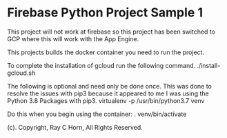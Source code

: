 # Firebase Python Project Sample 1

This project will not work at firebase so this project has been switched to GCP where this will work with the App Engine.

This projects builds the docker container you need to run the project.

To complete the installation of gcloud run the following command.
./install-gcloud.sh

The following is optional and need only be done once.  This was done to resolve the issues with pip3 because it appeared to me I was using the Python 3.8 Packages with pip3.
virtualenv -p /usr/bin/python3.7 venv

Do this when you begin using the container:
. venv/bin/activate


(c). Copyright, Ray C Horn, All Rights Reserved.